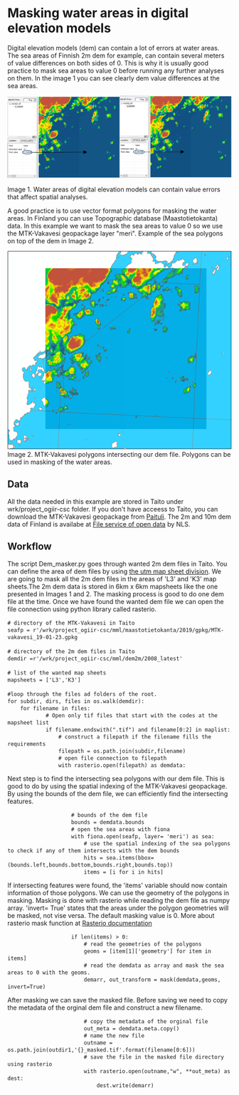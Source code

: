 # Masking water areas in digital elevation models

Digital elevation models (dem) can contain a lot of errors at water areas. The sea areas of Finnish 2m dem for example, can contain several meters of value differences on both sides of 0. This is why it is usually good practice to mask sea areas to value 0 before running any further analyses on them. In the image 1 you can see clearly dem value differences at the sea areas.

<img src='https://github.com/geoportti/DEM-masking-with-sea-polygons/blob/master/images/value_difference.png'>

Image 1. Water areas of digital elevation models can contain value errors that affect spatial analyses. 

A good practice is to use vector format polygons for masking the water areas. In Finland you can use Topographic database (Maastotietokanta) data. In this example we want to mask the sea areas to value 0 so we use the MTK-Vakavesi geopackage layer "meri". Example of the sea polygons on top of the dem in Image 2.

<img src='https://github.com/geoportti/DEM-masking-with-sea-polygons/blob/master/images/sea_polygons.PNG'>
Image 2. MTK-Vakavesi polygons intersecting our dem file. Polygons can be used in masking of the water areas.

## Data
All the data needed in this example are stored in Taito under wrk/project_ogiir-csc folder. 
If you don't have acceess to Taito, you can download the MTK-Vakavesi geopackage from [Paituli][1].
The 2m and 10m dem data of Finland is availabe at [File service of open data][2] by NLS. 

## Workflow
The script Dem_masker.py goes through wanted 2m dem files in Taito. You can define the area of dem files by using [the utm map sheet division][3]. We are going to mask all the 2m dem files in the areas of 'L3' and 'K3' map sheets.The 2m dem data is stored in 6km x 6km mapsheets like the one presented in Images 1 and 2. The masking process is good to do one dem file at the time. Once we have found the wanted dem file we can open the file connection using python library called rasterio.

```pythonscript
# directory of the MTK-Vakavesi in Taito
seafp = r'/wrk/project_ogiir-csc/mml/maastotietokanta/2019/gpkg/MTK-vakavesi_19-01-23.gpkg

# directory of the 2m dem files in Taito
demdir =r'/wrk/project_ogiir-csc/mml/dem2m/2008_latest'

# list of the wanted map sheets
mapsheets = ['L3','K3']

#loop through the files ad folders of the root. 
for subdir, dirs, files in os.walk(demdir): 
    for filename in files:
            # Open only tif files that start with the codes at the mapsheet list
            if filename.endswith(".tif") and filename[0:2] in maplist:
                # construct a filepath if the filename fills the requirements
                filepath = os.path.join(subdir,filename)
                # open file connection to filepath
                with rasterio.open(filepath) as demdata:
```
Next step is to find the intersecting sea polygons with our dem file. This is good to do by using the spatial indexing of the MTK-Vakavesi geopackage. By using the bounds of the dem file, we can efficiently find the intersecting features. 

```pythonscript
                    # bounds of the dem file
                    bounds = demdata.bounds
                    # open the sea areas with fiona 
                    with fiona.open(seafp, layer= 'meri') as sea:
                        # use the spatial indexing of the sea polygons to check if any of them intersects with the dem bounds 
                        hits = sea.items(bbox=(bounds.left,bounds.bottom,bounds.right,bounds.top))
                        items = [i for i in hits]
```
If intersecting features were found, the 'items' variable should now contain information of those polygons. We can use the geometry of the polygons in masking. Masking is done with rasterio while reading the dem file as numpy array. 'invert= True' states that the areas under the polygon geometries will be masked, not vise versa. The default masking value is 0. More about rasterio mask function at [Rasterio documentation][4]

``` pythonscript
                    if len(items) > 0:
                        # read the geometries of the polygons
                        geoms = [item[1]['geometry'] for item in items]
                        # read the demdata as array and mask the sea areas to 0 with the geoms. 
                        demarr, out_transform = mask(demdata,geoms, invert=True)
```
After masking we can save the masked file. Before saving we need to copy the metadata of the orginal dem file and construct a new filename. 

```pythonscript
                        # copy the metadata of the orginal file
                        out_meta = demdata.meta.copy()
                        # name the new file 
                        outname = os.path.join(outdir1,'{}_masked.tif'.format(filename[0:6]))
                        # save the file in the masked file directory using rasterio
                        with rasterio.open(outname,"w", **out_meta) as dest:
                            dest.write(demarr)
```                       


[1]:https://avaa.tdata.fi/web/paituli/latauspalvelu?data_id=mml_maasto_10k_2019_gpkg_euref
[2]:https://tiedostopalvelu.maanmittauslaitos.fi/tp/kartta?lang=en
[3]:https://www.maanmittauslaitos.fi/sites/maanmittauslaitos.fi/files/old/UTM_lehtijakopdf.pdf
[4]:https://rasterio.readthedocs.io/en/stable/topics/masking-by-shapefile.html

